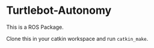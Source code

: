 # Turtlebot-Autonomy

This is a ROS Package.

Clone this in your catkin workspace and run `catkin_make`.
